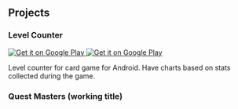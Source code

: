 ## Projects

### Level Counter

<a href="https://play.google.com/store/apps/details?id=com.g_art.munchkinlevelcounter">
  <img alt="Get it on Google Play"
       src="http://developer.android.com/images/brand/en_app_rgb_wo_60.png" />
</a>

<a href="http://www.amazon.com/g-art-Munchkin-Level-Counter/dp/B00ROZUCLQ">
  <img alt="Get it on Google Play"
       src="https://images-na.ssl-images-amazon.com/images/G/01/AmazonMobileApps/amazon-apps-store-us-white.png" />
</a>

Level counter for card game for Android. 
Have charts based on stats collected during the game.


### Quest Masters (working title)


